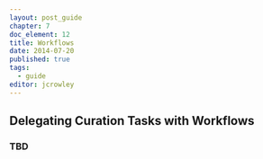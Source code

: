 ```yaml
---
layout: post_guide
chapter: 7
doc_element: 12
title: Workflows
date: 2014-07-20
published: true
tags:
  - guide
editor: jcrowley
---
```


## Delegating Curation Tasks with Workflows

### TBD

